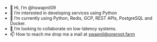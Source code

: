 - 👋 Hi, I’m @hswapnil09
- 👀 I’m interested in developing services using Python
- 🌱 I’m currently using Python, Redis, GCP, REST APIs, PostgreSQL and Docker.
- 💞️ I’m looking to collaborate on low-latency systems.
- 📫 How to reach me drop me a mail at swapnil@oneroot.farm

<!---
hswapnil09/hswapnil09 is a ✨ special ✨ repository because its `README.md` (this file) appears on your GitHub profile.
You can click the Preview link to take a look at your changes.
--->

